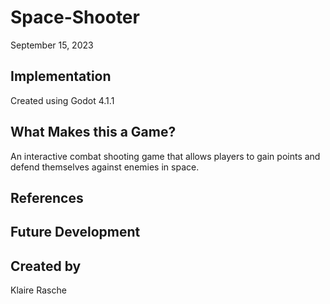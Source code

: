 # Space-Shooter
September 15, 2023


## Implementation
Created using Godot 4.1.1

## What Makes this a Game?
An interactive combat shooting game that allows players to gain points and defend themselves against enemies in space.

## References

## Future Development

## Created by
Klaire Rasche
